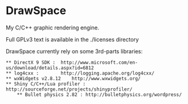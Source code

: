 DrawSpace
=========

My C/C++ graphic rendering engine.

Full GPLv3 text is available in the ./licenses directory

DrawSpace currently rely on some 3rd-parts libraries:

	** DirectX 9 SDK : 	http://www.microsoft.com/en-us/download/details.aspx?id=6812
	** log4cxx : 		http://logging.apache.org/log4cxx/
	** wxWidgets v2.8.12	http://www.wxwidgets.org/
	** Shiny C/C++/Lua profiler : http://sourceforge.net/projects/shinyprofiler/
        ** Bullet physics 2.82 : http://bulletphysics.org/wordpress/